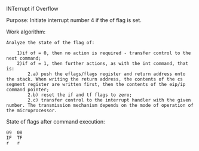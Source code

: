 INTerrupt if Overflow

Purpose: Initiate interrupt number 4 if the of flag is set.

Work algorithm:

	Analyze the state of the flag of:
		
		1)if of = 0, then no action is required - transfer control to the next command;
		2)if of = 1, then further actions, as with the int command, that is:
			2.a) push the eflags/flags register and return address onto the stack. When writing the return address, the contents of the cs segment register are written first, then the contents of the eip/ip command pointer;
			2.b) reset the if and tf flags to zero;
			2.c) transfer control to the interrupt handler with the given number. The transmission mechanism depends on the mode of operation of the microprocessor.

State of flags after command execution:

	09 	08
	IF 	TF
	r 	r

